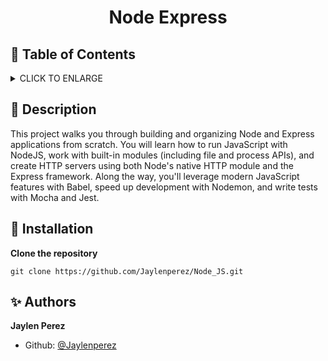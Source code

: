 # <p align="center">Node Express</p>

## :bookmark: Table of Contents

<details>
        <summary>
        CLICK TO ENLARGE
        </summary>
        :memo: <a href="#description">Description</a>
        <br>
        :wrench: <a href="#installation">Installation</a>
        <br>
        :sparkles: <a href="#authors">Authors</a>
</details>

## :memo: <span id="description">Description</span>

This project walks you through building and organizing Node and Express applications from scratch. You will learn how to run JavaScript with NodeJS, work with built-in modules (including file and process APIs), and create HTTP servers using both Node's native HTTP module and the Express framework. Along the way, you'll leverage modern JavaScript features with Babel, speed up development with Nodemon, and write tests with Mocha and Jest.

## :wrench: <span id="installation">Installation</span>

**Clone the repository**

`git clone https://github.com/Jaylenperez/Node_JS.git`

## :sparkles: <span id="authors">Authors</span>

**Jaylen Perez**

- Github: [@Jaylenperez](https://github.com/Jaylenperez)
